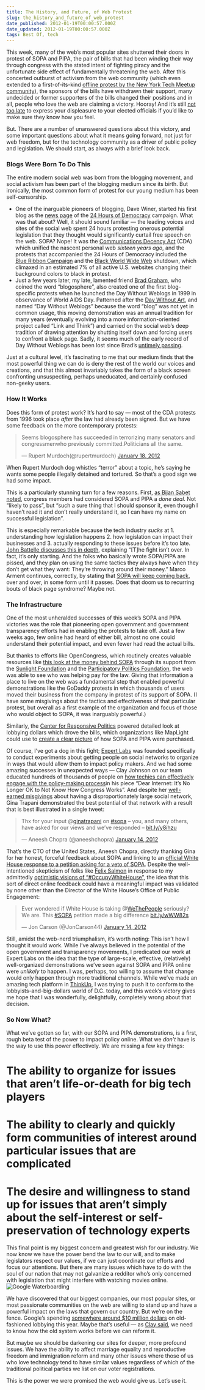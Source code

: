 ```yaml
---
title: The History, and Future, of Web Protest
slug: the_history_and_future_of_web_protest
date_published: 2012-01-19T00:00:57.000Z
date_updated: 2012-01-19T00:00:57.000Z
tags: Best Of, tech
---
```


This week, many of the web’s most popular sites shuttered their doors in protest of SOPA and PIPA, the pair of bills that had been winding their way through congress with the stated intent of fighting piracy and the unfortunate side effect of fundamentally threatening the web. After this concerted outburst of activism from the web community (which even extended to a first-of-its-kind [offline protest by the New York Tech Meetup community](http://nytm.org/2012/01/20/we-did-it-pipa-is-pulled/)), the sponsors of the bills have withdrawn their support, many undecided or former supporters of the bills changed their positions and in all, people who love the web are claiming a victory. Hooray! And it’s still [not too late](https://blacklist.eff.org/) to express your displeasure to your elected officials if you’d like to make sure they know how you feel.

But. There are a number of unanswered questions about this victory, and some important questions about what it means going forward, not just for web freedom, but for the technology community as a driver of public policy and legislation. We should start, as always with a brief look back.

### Blogs Were Born To Do This

The entire modern social web was born from the blogging movement, and social activism has been part of the blogging medium since its birth. But ironically, the most common form of protest for our young medium has been self-censorship.

- One of the inarguable pioneers of blogging, Dave Winer, started his first blog as the [news page](http://scripting.com/twentyFour/news.html) of the [24 Hours of Democracy](http://scripting.com/twentyFour/) campaign. What was that about? Well, it should sound familiar — the leading voices and sites of the social web spent 24 hours protesting onerous potential legislation that they thought would significantly curtail free speech on the web. SOPA? Nope! It was the [Communications Decency Act](http://en.wikipedia.org/wiki/Communications_Decency_Act) (CDA) which unified the nascent personal web *sixteen years ago*, and the protests that accompanied the 24 Hours of Democracy included the [Blue Ribbon Campaign](http://en.wikipedia.org/wiki/Blue_Ribbon_Online_Free_Speech_Campaign) and the [Black World Wide Web](http://en.wikipedia.org/wiki/Black_World_Wide_Web_protest) shutdown, which climaxed in an estimated 7% of all active U.S. websites changing their background colors to black in protest.
- Just a few years later, my late, lamented friend [Brad Graham](http://bradlands.com/), who coined the word “blogosphere”, also created one of the first blog-specific protests when he launched the Day Without Weblogs in 1999 in observance of World AIDS Day. Patterned after the [Day Without Art](http://en.wikipedia.org/wiki/Day_Without_Art), and named “Day Without Weblogs” because the word “blog” was not yet in common usage, this moving demonstration was an annual tradition for many years (eventually evolving into a more information-oriented project called “Link and Think”) and carried on the social web’s deep tradition of drawing attention by shutting itself down and forcing users to confront a black page. Sadly, it seems much of the early record of Day Without Weblogs has been lost since Brad’s [untimely passing](http://dashes.com/anil/2010/01/remembering-brad-l-graham.html).

Just at a cultural level, it’s fascinating to me that our medium finds that the most powerful thing we can do is deny the rest of the world our voices and creations, and that this almost invariably takes the form of a black screen confronting unsuspecting, perhaps uneducated, and certainly confused non-geeky users.

### How It Works

Does this form of protest work? It’s hard to say — most of the CDA protests from 1996 took place *after* the law had already been signed. But we have some feedback on the more contemporary protests:

> Seems blogosphere has succeeded in terrorizing many senators and congressmenwho previously committed.Politicians all the same.
> 
> — Rupert Murdoch(@rupertmurdoch) [January 18, 2012](https://twitter.com/rupertmurdoch/status/159425611000057856)

When Rupert Murdoch dog whistles “terror” about a topic, he’s saying he wants some people illegally detained and tortured. So that’s a good sign we had some impact.

This is a particularly stunning turn for a few reasons. First, [as Bijan Sabet noted](http://bijansabet.com/post/16131831019/thoughts-about-yesterday), congress members had considered SOPA and PIPA a *done deal*. Not “likely to pass”, but “such a sure thing that I should sponsor it, even though I haven’t read it and don’t really understand it, so I can have my name on successful legislation”.

This is especially remarkable because the tech industry *sucks* at 1. understanding how legislation happens 2. how legislation can impact their businesses and 3. actually responding to these issues before it’s too late. [John Battelle discusses this in depth](http://battellemedia.com/archives/2012/01/on-the-problem-of-money-politics-and-sopa.php), explaining “[T]he fight isn’t over. In fact, it’s only starting. And the folks who basically wrote SOPA/PIPA are pissed, and they plan on using the same tactics they always have when they don’t get what they want: They’re throwing around their money.” Marco Arment continues, correctly, by stating that [SOPA will keep coming back](http://www.marco.org/2012/01/20/the-next-sopa), over and over, in some form until it passes. Does that doom us to recurring bouts of black page syndrome? Maybe not.

### The Infrastructure

One of the most unheralded successes of this week’s SOPA and PIPA victories was the role that pioneering open government and government transparency efforts had in enabling the protests to take off. Just a few weeks ago, few online had heard of either bill, almost no one could understand their potential impact, and even fewer had read the actual bills.

But thanks to efforts like OpenCongress, which routinely creates valuable resources like [this look at the money behind SOPA](http://www.opencongress.org/bill/112-h3261/money) through its support from the [Sunlight Foundation](http://sunlightfoundation.com) and the [Participatory Politics Foundation](http://participatorypolitics.org/), the web was able to see who was helping pay for the law. Giving that information a place to live on the web was a fundamental step that enabled powerful demonstrations like the GoDaddy protests in which thousands of users moved their business from the company in protest of its support of SOPA. (I have some misgivings about the tactics and effectiveness of that particular protest, but overall as a first example of the organization and focus of those who would object to SOPA, it was inarguably powerful.)

Similarly, the [Center for Responsive Politics](http://www.opensecrets.org/) powered detailed look at lobbying dollars which drove the bills, which organizations like MapLight could use to [create a clear picture](http://maplight.org/content/72896) of how SOPA and PIPA were purchased.

Of course, I’ve got a dog in this fight; [Expert Labs](http://expertlabs.org/) was founded specifically to conduct experiments about getting people on social networks to organize in ways that would allow them to impact policy makers. And we had some amazing successes in unexpected ways — Clay Johnson on our team educated hundreds of thousands of people on [how techies can effectively engage with the policy-making process](http://www.informationdiet.com/blog/read/dear-internet-its-no-longer-ok-to-not-know-how-congress-works-)in his piece “Dear Internet: It’s No Longer OK to Not Know How Congress Works”. And despite her [well-earned misgivings](http://smarterware.org/9113/the-flip-side-of-a-big-audience) about having a disproportionately large social network, Gina Trapani demonstrated the best potential of that network with a result that is best illustrated in a single tweet:

> Thx for your input @[ginatrapani](https://twitter.com/ginatrapani) on [#sopa](https://twitter.com/search/%2523sopa) – you, and many others, have asked for our views and we’ve responded – [bit.ly/y8ihzu](http://t.co/goIOeJJa)
> 
> — Aneesh Chopra (@aneeshchopra) [January 14, 2012](https://twitter.com/aneeshchopra/status/158182714439245824)

That’s the CTO of the United States, Aneesh Chopra, directly thanking Gina for her honest, forceful feedback about SOPA and linking to an [official White House response to a petition asking for a veto of SOPA](https://wwws.whitehouse.gov/petition-tool/response/combating-online-piracy-while-protecting-open-and-innovative-internet). Despite the well-intentioned skepticism of folks like [Felix Salmon](http://blogs.reuters.com/felix-salmon/2011/11/10/america-isnt-crowdsourcing-its-policies/) in response to my admittedly [optimistic visions of “#OccupyWhiteHouse”](http://dashes.com/anil/2011/11/how-the-99-and-the-tea-party-can-occupy-whitehousegov.html), the idea that this sort of direct online feedback could have a meaningful impact was validated by none other than the Director of the White House’s Office of Public Engagement:

> Ever wondered if White House is taking @[WeThePeople](https://twitter.com/WeThePeople) seriously? We are. This [#SOPA](https://twitter.com/search/%2523SOPA) petition made a big difference [bit.ly/wWW82s](http://t.co/QPI4xhhl)
> 
> — Jon Carson (@JonCarson44) [January 14, 2012](https://twitter.com/JonCarson44/status/158202259468058625)

Still, amidst the web-nerd triumphalism, it’s worth noting: This isn’t how I thought it would work. While I’ve always believed in the potential of the open government and transparency movements, I predicated our work at Expert Labs on the idea that the type of large-scale, effective, (relatively) well-organized demonstrations we’ve seen against SOPA and PIPA online were *unlikely* to happen. I was, perhaps, too willing to assume that change would only happen through more traditional channels. While we’ve made an amazing tech platform in [ThinkUp](http://thinkupapp.com/), I was trying to push it to conform to the lobbyists-and-big-dollars world of D.C. today, and this week’s victory gives me hope that I was wonderfully, delightfully, completely wrong about that decision.

### So Now What?

What we’ve gotten so far, with our SOPA and PIPA demonstrations, is a first, rough beta test of the power to impact policy online. What we *don’t* have is the way to use this power effectively. We are missing a few key things:

# The ability to organize for issues that aren’t life-or-death for big tech players

# The ability to clearly and quickly form communities of interest around particular issues that are complicated

# The desire and willingness to stand up for issues that aren’t simply about the self-interest or self-preservation of technology experts

This final point is my biggest concern and greatest wish for our industry. We now know we have the power bend the law to our will, and to make legislators respect our values, if we can just coordinate our efforts and focus our attentions. But there are many issues which have to do with the soul of our nation that may not galvanize a redditor who’s only concerned with legislation that might interfere with watching movies online.
![Google Waterboarding](http://dashes.com/anil/images/google-ghraib.jpg)

We have discovered that our biggest companies, our most popular sites, or most passionate communities on the web are willing to stand up and have a powerful impact on the laws that govern our country. But we’re on the fence. Google’s spending [somewhere around $10 million dollars](http://techcrunch.com/2011/10/21/facebook-and-google-spent-record-amounts-on-d-c-lobbying-in-q3-2011/) on old-fashioned lobbying this year. Maybe that’s useful — as [Clay said](http://www.informationdiet.com/blog/read/dear-internet-its-no-longer-ok-to-not-know-how-congress-works-), we need to know how the old system works before we can reform it.

But maybe we should be darkening our sites for deeper, more profound issues. We have the ability to affect marriage equality and reproductive freedom and immigration reform and many other issues where those of us who love technology tend to have similar values regardless of which of the traditional political parties we list on our voter registrations.

This is the power we were promised the web would give us. Let’s use it.
